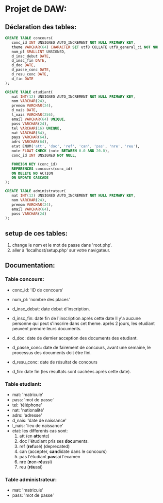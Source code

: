 # Projet de DAW:
## Déclaration des tables:
```sql
CREATE TABLE concours(
   conc_id INT UNSIGNED AUTO_INCREMENT NOT NULL PRIMARY KEY,
   theme VARCHAR(64) CHARACTER SET utf8 COLLATE utf8_general_ci NOT NULL,
   num_pl SMALLINT UNSIGNED,
   d_insc_debut DATE,
   d_insc_fin DATE,
   d_doc DATE,
   d_passe_conc DATE,
   d_resu_conc DATE,
   d_fin DATE
);

CREATE TABLE etudiant(
   mat INT(12) UNSIGNED AUTO_INCREMENT NOT NULL PRIMARY KEY,
   nom VARCHAR(24),
   prenom VARCHAR(24),
   d_nais DATE,
   l_nais VARCHAR(256),
   email VARCHAR(64) UNIQUE,
   pass VARCHAR(24),
   tel VARCHAR(16) UNIQUE,
   nat VARCHAR(64),
   pays VARCHAR(64),
   adrs VARCHAR(64),
   etat ENUM('att', 'doc', 'ref', 'can', 'pas', 'nre', 'reu'),
   note FLOAT CHECK (note BETWEEN 0.0 AND 20.0),
   conc_id INT UNSIGNED NOT NULL,

   FOREIGN KEY (conc_id)
   REFERENCES concours(conc_id)
   ON DELETE NO ACTION
   ON UPDATE CASCADE
);

CREATE TABLE administrateur(
   mat INT(12) UNSIGNED AUTO_INCREMENT NOT NULL PRIMARY KEY,
   nom VARCHAR(24),
   prenom VARCHAR(24),
   email VARCHAR(64),
   pass VARCHAR(24)
);
```

## setup de ces tables:
1. change le nom et le mot de passe dans 'root.php'.
2. aller à 'localhost/setup.php' sur votre navigateur.

## Documentation:
### Table concours:
   - conc_id: 'ID de concours'
   - num_pl: 'nombre des places'

   - d_insc_debut: date debut d'inscription.
   - d_insc_fin: date fin de l'inscription après cette date Il y'a aucune personne qui peut s'inscrire dans cet theme. après 2 jours, les etudiant peuvent prendre leurs documents.
   - d_doc: date de dernier acception des documents des etudiant.
   - d_passe_conc: date de fairement de concours, avant une semaine, le processus des documents doit être fini.
   - d_resu_conc: date de résultat de concours
   - d_fin: date fin (les résultats sont cachées après cette date).

### Table etudiant:
   - mat: 'matricule'
   - pass: 'mot de passe'
   - tel: 'téléphone'
   - nat: 'nationalité'
   - adrs: 'adresse'
   - d_nais: 'date de naissance'
   - l_nais: 'lieu de naissance'
   - etat: les differents cas sont:
      1. att (en **att**ente)
      2. doc l'étudiant pris ses **doc**uments.
      3. ref (**ref**usé) (deprecated)
      4. can (accepter, **can**didate dans le concours)
      5. pas l'étudiant **pas**sai l'examen
      6. nre (**n**on-**ré**ussi)
      7. reu (**réu**ssi)

### Table administrateur:
   - mat: 'matricule'
   - pass: 'mot de passe'


